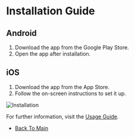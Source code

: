# Installation Guide

## Android
1. Download the app from the Google Play Store.
2. Open the app after installation.

## iOS
1. Download the app from the App Store.
2. Follow the on-screen instructions to set it up.

![Installation](https://imgur.com/gallery/shut-up-take-money-JGRu6PA#/t/movies_and_tv)

For further information, visit the [Usage Guide](user-guide/usage.md).
- [Back To Main](README.md)